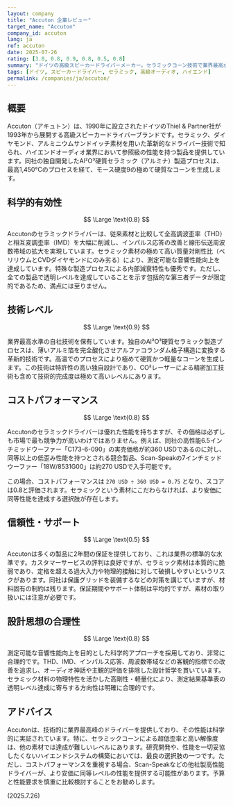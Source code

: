 ```yaml
---
layout: company
title: "Accuton 企業レビュー"
target_name: "Accuton"
company_id: accuton
lang: ja
ref: accuton
date: 2025-07-26
rating: [3.8, 0.8, 0.9, 0.8, 0.5, 0.8]
summary: "ドイツの高級スピーカードライバーメーカー。セラミックコーン技術で業界最高水準の技術力を誇りますが、同等性能を持つ他素材の高性能ドライバーと比較した場合、コストパフォーマンスは必ずしも最高水準ではありません。"
tags: [ドイツ, スピーカードライバー, セラミック, 高級オーディオ, ハイエンド]
permalink: /companies/ja/accuton/
---
```


## 概要

Accuton（アキュトン）は、1990年に設立されたドイツのThiel & Partner社が1993年から展開する高級スピーカードライバーブランドです。セラミック、ダイヤモンド、アルミニウムサンドイッチ素材を用いた革新的なドライバー技術で知られ、ハイエンドオーディオ業界において参照級の性能を持つ製品を提供しています。同社の独自開発したAl²O³硬質セラミック（アルミナ）製造プロセスは、最高1,450°Cのプロセスを経て、モース硬度9の極めて硬質なコーンを生成します。

## 科学的有効性

$$ \Large \text{0.8} $$

Accutonのセラミックドライバーは、従来素材と比較して全高調波歪率（THD）と相互変調歪率（IMD）を大幅に削減し、インパルス応答の改善と線形伝送周波数帯域の拡大を実現しています。セラミック素材の極めて高い質量対剛性比（ベリリウムとCVDダイヤモンドにのみ劣る）により、測定可能な音響性能向上を達成しています。特殊な製造プロセスによる内部減衰特性も優秀です。ただし、全ての製品で透明レベルを達成していることを示す包括的な第三者データが限定的であるため、満点には至りません。

## 技術レベル

$$ \Large \text{0.9} $$

業界最高水準の自社技術を保有しています。独自のAl²O³硬質セラミック製造プロセスは、薄いアルミ箔を完全酸化させアルファコランダム格子構造に変換する革新的技術です。高温でのプロセスにより極めて硬質かつ軽量なコーンを生成します。この技術は特許性の高い独自設計であり、CO²レーザーによる精密加工技術も含めて技術的完成度は極めて高いレベルにあります。

## コストパフォーマンス

$$ \Large \text{0.8} $$

Accutonのセラミックドライバーは優れた性能を持ちますが、その価格は必ずしも市場で最も競争力が高いわけではありません。例えば、同社の高性能6.5インチミッドウーファー「C173-6-090」の実売価格が約360 USDであるのに対し、同等以上の低歪み性能を持つとされる競合製品、Scan-Speakの7インチミッドウーファー「18W/8531G00」は約270 USDで入手可能です。

この場合、コストパフォーマンスは `270 USD ÷ 360 USD = 0.75` となり、スコアは0.8と評価されます。セラミックという素材にこだわらなければ、より安価に同等性能を達成する選択肢が存在します。

## 信頼性・サポート

$$ \Large \text{0.5} $$

Accutonは多くの製品に2年間の保証を提供しており、これは業界の標準的な水準です。カスタマーサービスの評判は良好ですが、セラミック素材は本質的に脆弱であり、定格を超える過大入力や物理的接触に対して破損しやすいというリスクがあります。同社は保護グリッドを装備するなどの対策を講じていますが、材料固有の制約は残ります。保証期間やサポート体制は平均的ですが、素材の取り扱いには注意が必要です。

## 設計思想の合理性

$$ \Large \text{0.8} $$

測定可能な音響性能向上を目的とした科学的アプローチを採用しており、非常に合理的です。THD、IMD、インパルス応答、周波数帯域などの客観的指標での改善を追求し、オーディオ神話や主観的評価を排除した設計哲学を貫いています。セラミック材料の物理特性を活かした高剛性・軽量化により、測定結果基準表の透明レベル達成に寄与する方向性は明確に合理的です。

## アドバイス

Accutonは、技術的に業界最高峰のドライバーを提供しており、その性能は科学的に実証されています。特に、セラミックコーンによる超低歪率と高い解像度は、他の素材では達成が難しいレベルにあります。研究開発や、性能を一切妥協したくないハイエンドシステムの構築においては、最良の選択肢の一つです。ただし、コストパフォーマンスを重視する場合、Scan-Speakなどの他社製高性能ドライバーが、より安価に同等レベルの性能を提供する可能性があります。予算と性能要求を慎重に比較検討することをお勧めします。

(2025.7.26)
